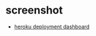 # screenshot

- [heroku deployment dashboard](https://dashboard.heroku.com/apps/crvouga-screenshot/activity/builds/1dc86832-fc2f-4887-86f7-b8917710a163)
